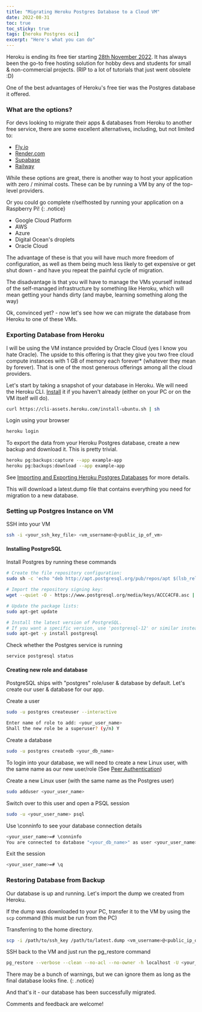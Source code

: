 ```yaml
---
title: "Migrating Heroku Postgres Database to a Cloud VM"
date: 2022-08-31
toc: true
toc_sticky: true
tags: [heroku Postgres oci]
excerpt: "Here's what you can do"
---
```


Heroku is ending its free tier starting [28th November 2022](https://blog.heroku.com/next-chapter). It has always been the go-to free hosting solution for hobby devs and students for small & non-commercial projects. (RIP to a lot of tutorials that just went obsolete :D)

One of the best advantages of Heroku's free tier was the Postgres database it offered.

### What are the options?

For devs looking to migrate their apps & databases from Heroku to another free service, there are some excellent alternatives, including, but not limited to:

- [Fly.io](https://fly.io/)
- [Render.com](https://render.com/)
- [Supabase](https://supabase.com/)
- [Railway](https://railway.app/)

While these options are great, there is another way to host your application with zero / minimal costs. These can be by running a VM by any of the top-level providers.

Or you could go complete r/selfhosted by running your application on a Raspberry Pi!
{: .notice}

- Google Cloud Platform
- AWS
- Azure
- Digital Ocean's droplets
- Oracle Cloud

The advantage of these is that you will have much more freedom of configuration, as well as them being much less likely to get expensive or get shut down - and have you repeat the painful cycle of migration.

The disadvantage is that you will have to manage the VMs yourself instead of the self-managed infrastructure by something like Heroku, which will mean getting your hands dirty (and maybe, learning something along the way)

Ok, convinced yet? - now let's see how we can migrate the database from Heroku to one of these VMs.

### Exporting Database from Heroku

I will be using the VM instance provided by Oracle Cloud (yes I know you hate Oracle). The upside to this offering is that they give you two free cloud compute instances with 1 GB of memory each forever\* (whatever they mean by forever). That is one of the most generous offerings among all the cloud providers.

Let's start by taking a snapshot of your database in Heroku. We will need the Heroku CLI. [Install](https://devcenter.heroku.com/articles/heroku-cli) it if you haven't already (either on your PC or on the VM itself will do).

```bash
curl https://cli-assets.heroku.com/install-ubuntu.sh | sh
```

Login using your browser

```bash
heroku login
```

To export the data from your Heroku Postgres database, create a new backup and download it. This is pretty trivial.

```bash
heroku pg:backups:capture --app example-app
heroku pg:backups:download --app example-app
```

See [Importing and Exporting Heroku Postgres Databases](https://devcenter.heroku.com/articles/heroku-postgres-import-export) for more details.

This will download a latest.dump file that contains everything you need for migration to a new database.

### Setting up Postgres Instance on VM

SSH into your VM

```bash
ssh -i <your_ssh_key_file> <vm_username>@<public_ip_of_vm>
```

#### Installing PostgreSQL

Install Postgres by running these commands

```bash
# Create the file repository configuration:
sudo sh -c 'echo "deb http://apt.postgresql.org/pub/repos/apt $(lsb_release -cs)-pgdg main" > /etc/apt/sources.list.d/pgdg.list'

# Import the repository signing key:
wget --quiet -O - https://www.postgresql.org/media/keys/ACCC4CF8.asc | sudo apt-key add -

# Update the package lists:
sudo apt-get update

# Install the latest version of PostgreSQL.
# If you want a specific version, use 'postgresql-12' or similar instead of 'postgresql':
sudo apt-get -y install postgresql
```

Check whether the Postgres service is running

```bash
service postgresql status
```

#### Creating new role and database

PostgreSQL ships with "postgres" role/user & database by default. Let's create our user & database for our app.

Create a user

```bash
sudo -u postgres createuser --interactive
```

```bash
Enter name of role to add: <your_user_name>
Shall the new role be a superuser? (y/n) Y
```

Create a database

```bash
sudo -u postgres createdb <your_db_name>
```

To login into your database, we will need to create a new Linux user, with the same name as our new user/role (See [Peer Authentication](https://www.postgresql.org/docs/current/auth-peer.html))

Create a new Linux user (with the same name as the Postgres user)

```bash
sudo adduser <your_user_name>
```

Switch over to this user and open a PSQL session

```bash
sudo -u <your_user_name> psql
```

Use \conninfo to see your database connection details

```bash
<your_user_name>=# \conninfo
You are connected to database "<your_db_name>" as user <your_user_name> via socket in "/var/run/postgresql" at port "5432".
```

Exit the session

```bash
<your_user_name>=# \q
```

### Restoring Database from Backup

Our database is up and running. Let's import the dump we created from Heroku.

If the dump was downloaded to your PC, transfer it to the VM by using the `scp` command (this must be run from the PC)

Transferring to the home directory.

```bash
scp -i /path/to/ssh_key /path/to/latest.dump <vm_username>@<public_ip_of_vm>:/home/ubuntu
```

SSH back to the VM and just run the pg_restore command

```bash
pg_restore --verbose --clean --no-acl --no-owner -h localhost -U <your_user_name> -d <your_db_name> latest.dump
```

There may be a bunch of warnings, but we can ignore them as long as the final database looks fine.
{: .notice}

And that's it - our database has been successfully migrated.

Comments and feedback are welcome!

